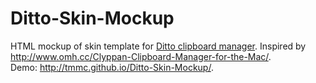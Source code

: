 Ditto-Skin-Mockup
=================

HTML mockup of skin template for [Ditto clipboard manager](http://ditto-cp.sourceforge.net/ "Ditto Homepage").
Inspired by http://www.omh.cc/Clyppan-Clipboard-Manager-for-the-Mac/.     
Demo: http://tmmc.github.io/Ditto-Skin-Mockup/.
